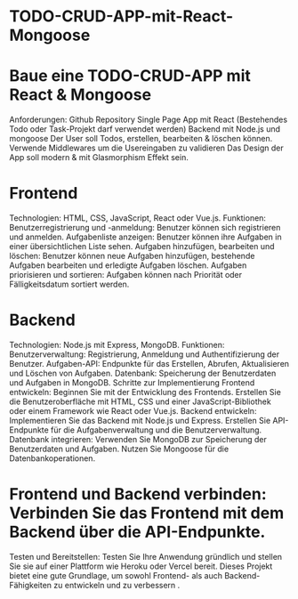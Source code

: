 # TODO-CRUD-APP-mit-React-Mongoose

# Baue eine TODO-CRUD-APP mit React & Mongoose
Anforderungen:
Github Repository
Single Page App mit React (Bestehendes Todo oder Task-Projekt darf verwendet werden)
Backend mit Node.js und mongoose
Der User soll Todos, erstellen, bearbeiten & löschen können.
Verwende Middlewares um die Usereingaben zu validieren
Das Design der App soll modern & mit Glasmorphism Effekt sein.


# Frontend
Technologien: HTML, CSS, JavaScript, React oder Vue.js.
Funktionen:
Benutzerregistrierung und -anmeldung: Benutzer können sich registrieren und anmelden.
Aufgabenliste anzeigen: Benutzer können ihre Aufgaben in einer übersichtlichen Liste sehen.
Aufgaben hinzufügen, bearbeiten und löschen: Benutzer können neue Aufgaben hinzufügen, bestehende Aufgaben bearbeiten und erledigte Aufgaben löschen.
Aufgaben priorisieren und sortieren: Aufgaben können nach Priorität oder Fälligkeitsdatum sortiert werden.

# Backend
Technologien: Node.js mit Express, MongoDB.
Funktionen:
Benutzerverwaltung: Registrierung, Anmeldung und Authentifizierung der Benutzer.
Aufgaben-API: Endpunkte für das Erstellen, Abrufen, Aktualisieren und Löschen von Aufgaben.
Datenbank: Speicherung der Benutzerdaten und Aufgaben in MongoDB.
Schritte zur Implementierung
Frontend entwickeln: Beginnen Sie mit der Entwicklung des Frontends. Erstellen Sie die Benutzeroberfläche mit HTML, CSS und einer JavaScript-Bibliothek oder einem Framework wie React oder Vue.js.
Backend entwickeln: Implementieren Sie das Backend mit Node.js und Express. Erstellen Sie API-Endpunkte für die Aufgabenverwaltung und die Benutzerverwaltung.
Datenbank integrieren: Verwenden Sie MongoDB zur Speicherung der Benutzerdaten und Aufgaben. Nutzen Sie Mongoose für die Datenbankoperationen.

# Frontend und Backend verbinden: Verbinden Sie das Frontend mit dem Backend über die API-Endpunkte.
Testen und Bereitstellen: Testen Sie Ihre Anwendung gründlich und stellen Sie sie auf einer Plattform wie Heroku oder Vercel bereit.
Dieses Projekt bietet eine gute Grundlage, um sowohl Frontend- als auch Backend-Fähigkeiten zu entwickeln und zu verbessern .

